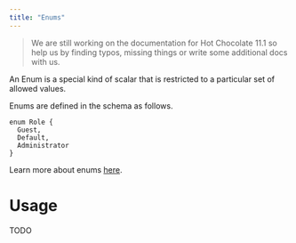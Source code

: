 ```yaml
---
title: "Enums"
---
```


> We are still working on the documentation for Hot Chocolate 11.1 so help us by finding typos, missing things or write some additional docs with us.

An Enum is a special kind of scalar that is restricted to a particular set of allowed values.

Enums are defined in the schema as follows.

```sdl
enum Role {
  Guest,
  Default,
  Administrator
}
```

Learn more about enums [here](https://graphql.org/learn/schema/#enumeration-types).

# Usage

TODO
